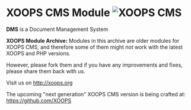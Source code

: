 # XOOPS CMS Module   ![XOOPS CMS](https://avatars2.githubusercontent.com/u/12771439?v=3&s=200)

**DMS** is a Document Management System 

**XOOPS Module Archive:** Modules in this archive are older modules for XOOPS CMS, and therefore some of them might not work with the latest XOOPS and PHP versions. 

However, please fork them and if you have any improvements and fixes, please share them back with us. 

Visit us on http://xoops.org

The upcoming "next generation" XOOPS CMS version is being crafted at: https://github.com/XOOPS
